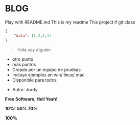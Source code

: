 # BLOG
Play with README.md
This is my readme
This project if git class

``` json
{
    "data": [1,2,3,4]
}
````
> Hola soy alguien

* otro punto
* más puntos
* Creado por un equipo de pruebas
* Incluye ejemplos en win/ linux/ mac
* Disponible para todos

- Autor: Jordy

**Free Software, Hell Yeah!**

**10%!**
**50%**
**70%**

**100%**


